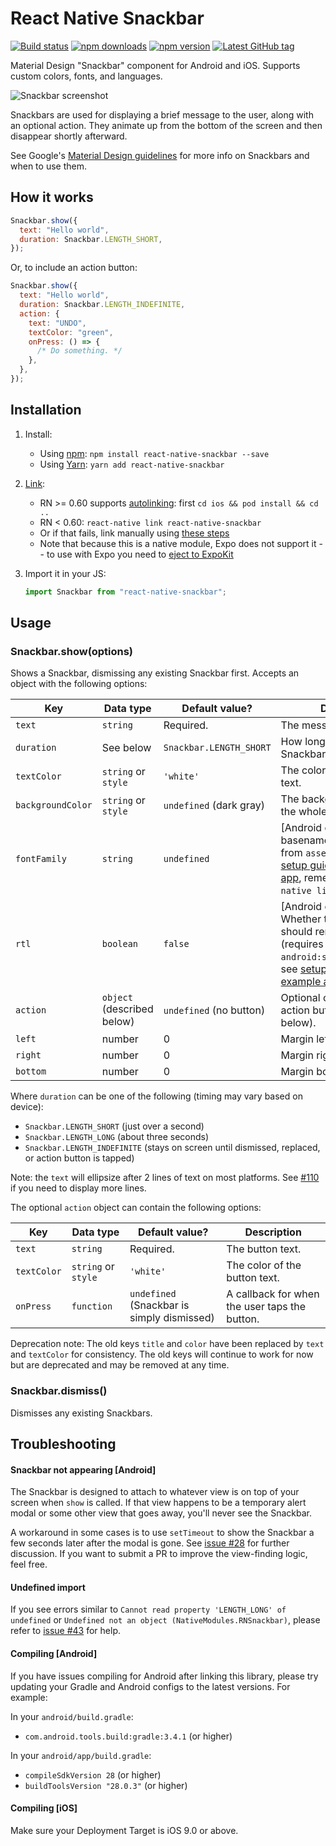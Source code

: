 # React Native Snackbar

[![Build status](https://travis-ci.org/cooperka/react-native-snackbar.svg?branch=master)](https://travis-ci.org/cooperka/react-native-snackbar)
[![npm downloads](https://img.shields.io/npm/dm/react-native-snackbar.svg)](https://www.npmjs.com/package/react-native-snackbar)
[![npm version](https://img.shields.io/npm/v/react-native-snackbar.svg)](https://www.npmjs.com/package/react-native-snackbar)
[![Latest GitHub tag](https://img.shields.io/github/tag/cooperka/react-native-snackbar.svg)](https://github.com/cooperka/react-native-snackbar)

Material Design "Snackbar" component for Android and iOS.
Supports custom colors, fonts, and languages.

![Snackbar screenshot](example/screenshots/snackbar.png)

Snackbars are used for displaying a brief message to the user, along with an optional action.
They animate up from the bottom of the screen and then disappear shortly afterward.

See Google's [Material Design guidelines](https://material.io/guidelines/components/snackbars-toasts.html) for more info on Snackbars
and when to use them.

## How it works

```js
Snackbar.show({
  text: "Hello world",
  duration: Snackbar.LENGTH_SHORT,
});
```

Or, to include an action button:

```js
Snackbar.show({
  text: "Hello world",
  duration: Snackbar.LENGTH_INDEFINITE,
  action: {
    text: "UNDO",
    textColor: "green",
    onPress: () => {
      /* Do something. */
    },
  },
});
```

## Installation

1. Install:

   - Using [npm](https://www.npmjs.com/#getting-started): `npm install react-native-snackbar --save`
   - Using [Yarn](https://yarnpkg.com/): `yarn add react-native-snackbar`

2. [Link](https://facebook.github.io/react-native/docs/linking-libraries-ios.html):

   - RN >= 0.60 supports [autolinking](https://github.com/react-native-community/cli/blob/master/docs/autolinking.md): first `cd ios && pod install && cd ..`
   - RN < 0.60: `react-native link react-native-snackbar`
   - Or if that fails, link manually using [these steps](https://github.com/cooperka/react-native-snackbar/wiki/Manual-Installation)
   - Note that because this is a native module, Expo does not support it -- to use with Expo you need to [eject to ExpoKit](https://docs.expo.io/versions/latest/expokit/eject/)

3. Import it in your JS:

   ```js
   import Snackbar from "react-native-snackbar";
   ```

## Usage

### Snackbar.show(options)

Shows a Snackbar, dismissing any existing Snackbar first. Accepts an object with the following options:

| Key               | Data type                  | Default value?          | Description                                                                                                                                                                                                                                               |
| ----------------- | -------------------------- | ----------------------- | --------------------------------------------------------------------------------------------------------------------------------------------------------------------------------------------------------------------------------------------------------- |
| `text`            | `string`                   | Required.               | The message to show.                                                                                                                                                                                                                                      |
| `duration`        | See below                  | `Snackbar.LENGTH_SHORT` | How long to display the Snackbar.                                                                                                                                                                                                                         |
| `textColor`       | `string` or `style`        | `'white'`               | The color of the message text.                                                                                                                                                                                                                            |
| `backgroundColor` | `string` or `style`        | `undefined` (dark gray) | The background color for the whole Snackbar.                                                                                                                                                                                                              |
| `fontFamily`      | `string`                   | `undefined`             | [Android only] The basename of a `.ttf` font from `assets/fonts/` (see [setup guide](https://github.com/facebook/react-native/issues/25852) and [example app](/example), remember to `react-native link` after).                                          |
| `rtl`             | `boolean`                  | `false`                 | [Android only, API 17+] Whether the Snackbar should render right-to-left (requires `android:supportsRtl="true"`, see [setup guide](https://android-developers.googleblog.com/2013/03/native-rtl-support-in-android-42.html) and [example app](/example)). |
| `action`          | `object` (described below) | `undefined` (no button) | Optional config for the action button (described below).                                                                                                                                                                                                  |
| `left`            | number                     | 0                       | Margin left                                                                                                                                                                                                                                               |
| `right`           | number                     | 0                       | Margin right                                                                                                                                                                                                                                              |
| `bottom`          | number                     | 0                       | Margin bottom                                                                                                                                                                                                                                             |

Where `duration` can be one of the following (timing may vary based on device):

- `Snackbar.LENGTH_SHORT` (just over a second)
- `Snackbar.LENGTH_LONG` (about three seconds)
- `Snackbar.LENGTH_INDEFINITE` (stays on screen until dismissed, replaced, or action button is tapped)

Note: the `text` will ellipsize after 2 lines of text on most platforms. See [#110](https://github.com/cooperka/react-native-snackbar/issues/110) if you need to display more lines.

The optional `action` object can contain the following options:

| Key         | Data type           | Default value?                             | Description                                   |
| ----------- | ------------------- | ------------------------------------------ | --------------------------------------------- |
| `text`      | `string`            | Required.                                  | The button text.                              |
| `textColor` | `string` or `style` | `'white'`                                  | The color of the button text.                 |
| `onPress`   | `function`          | `undefined` (Snackbar is simply dismissed) | A callback for when the user taps the button. |

Deprecation note: The old keys `title` and `color` have been replaced by `text` and `textColor` for consistency.
The old keys will continue to work for now but are deprecated and may be removed at any time.

### Snackbar.dismiss()

Dismisses any existing Snackbars.

## Troubleshooting

#### Snackbar not appearing [Android]

The Snackbar is designed to attach to whatever view is on top of your screen when `show` is called. If that view happens to be a temporary alert modal or some other view that goes away, you'll never see the Snackbar.

A workaround in some cases is to use `setTimeout` to show the Snackbar a few seconds later after the modal is gone. See [issue #28](https://github.com/cooperka/react-native-snackbar/issues/28) for further discussion. If you want to submit a PR to improve the view-finding logic, feel free.

#### Undefined import

If you see errors similar to `Cannot read property 'LENGTH_LONG' of undefined` or `Undefined not an object (NativeModules.RNSnackbar)`, please refer to [issue #43](https://github.com/cooperka/react-native-snackbar/issues/43) for help.

#### Compiling [Android]

If you have issues compiling for Android after linking this library,
please try updating your Gradle and Android configs to the latest versions. For example:

In your `android/build.gradle`:

- `com.android.tools.build:gradle:3.4.1` (or higher)

In your `android/app/build.gradle`:

- `compileSdkVersion 28` (or higher)
- `buildToolsVersion "28.0.3"` (or higher)

#### Compiling [iOS]

Make sure your Deployment Target is iOS 9.0 or above.

